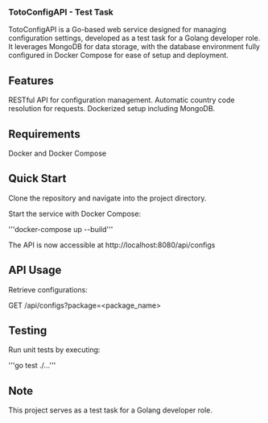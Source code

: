 ### TotoConfigAPI - Test Task
TotoConfigAPI is a Go-based web service designed for managing configuration settings, developed as a test task for a Golang developer role. It leverages MongoDB for data storage, with the database environment fully configured in Docker Compose for ease of setup and deployment.

## Features
RESTful API for configuration management.
Automatic country code resolution for requests.
Dockerized setup including MongoDB.

## Requirements
Docker and Docker Compose

## Quick Start
Clone the repository and navigate into the project directory.

Start the service with Docker Compose:

'''docker-compose up --build'''

The API is now accessible at http://localhost:8080/api/configs

## API Usage
Retrieve configurations:

GET /api/configs?package=<package_name>

## Testing

Run unit tests by executing:

'''go test ./...'''

## Note

This project serves as a test task for a Golang developer role.